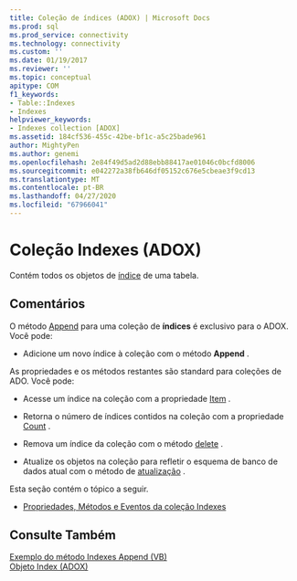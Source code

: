 ```yaml
---
title: Coleção de índices (ADOX) | Microsoft Docs
ms.prod: sql
ms.prod_service: connectivity
ms.technology: connectivity
ms.custom: ''
ms.date: 01/19/2017
ms.reviewer: ''
ms.topic: conceptual
apitype: COM
f1_keywords:
- Table::Indexes
- Indexes
helpviewer_keywords:
- Indexes collection [ADOX]
ms.assetid: 184cf536-455c-42be-bf1c-a5c25bade961
author: MightyPen
ms.author: genemi
ms.openlocfilehash: 2e84f49d5ad2d88ebb88417ae01046c0bcfd8006
ms.sourcegitcommit: e042272a38fb646df05152c676e5cbeae3f9cd13
ms.translationtype: MT
ms.contentlocale: pt-BR
ms.lasthandoff: 04/27/2020
ms.locfileid: "67966041"
---
```

# <a name="indexes-collection-adox"></a>Coleção Indexes (ADOX)
Contém todos os objetos de [índice](../../../ado/reference/adox-api/index-object-adox.md) de uma tabela.  
  
## <a name="remarks"></a>Comentários  
 O método [Append](../../../ado/reference/adox-api/append-method-adox-indexes.md) para uma coleção de **índices** é exclusivo para o ADOX. Você pode:  
  
-   Adicione um novo índice à coleção com o método **Append** .  
  
 As propriedades e os métodos restantes são standard para coleções de ADO. Você pode:  
  
-   Acesse um índice na coleção com a propriedade [Item](../../../ado/reference/ado-api/item-property-ado.md) .  
  
-   Retorna o número de índices contidos na coleção com a propriedade [Count](../../../ado/reference/ado-api/count-property-ado.md) .  
  
-   Remova um índice da coleção com o método [delete](../../../ado/reference/adox-api/delete-method-adox-collections.md) .  
  
-   Atualize os objetos na coleção para refletir o esquema de banco de dados atual com o método de [atualização](../../../ado/reference/ado-api/refresh-method-ado.md) .  
  
 Esta seção contém o tópico a seguir.  
  
-   [Propriedades, Métodos e Eventos da coleção Indexes](../../../ado/reference/adox-api/indexes-collection-properties-methods-and-events.md)  
  
## <a name="see-also"></a>Consulte Também  
 [Exemplo do método Indexes Append (VB)](../../../ado/reference/adox-api/indexes-append-method-example-vb.md)   
 [Objeto Index (ADOX)](../../../ado/reference/adox-api/index-object-adox.md)
